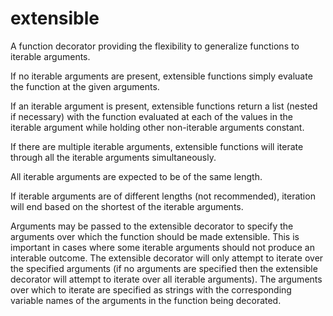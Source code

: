 # extensible

A function decorator providing the flexibility to generalize functions to iterable arguments.

If no iterable arguments are present, extensible functions simply evaluate the function at the given arguments.

If an iterable argument is present, extensible functions return a list (nested if necessary) with the function evaluated at each of the values in the iterable argument while holding other non-iterable arguments constant.

If there are multiple iterable arguments, extensible functions will iterate through all the iterable arguments simultaneously.

All iterable arguments are expected to be of the same length.

If iterable arguments are of different lengths (not recommended), iteration will end based on the shortest of the iterable arguments.

Arguments may be passed to the extensible decorator to specify the arguments over which the function should be made extensible. This is important in cases where some iterable arguments should not produce an interable outcome. The extensible decorator will only attempt to iterate over the specified arguments (if no arguments are specified then the extensible decorator will attempt to iterate over all iterable arguments). The arguments over which to iterate are specified as strings with the corresponding variable names of the arguments in the function being decorated.
